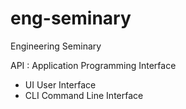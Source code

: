 # eng-seminary
Engineering Seminary


API : Application Programming Interface
* UI User Interface
* CLI Command Line Interface
